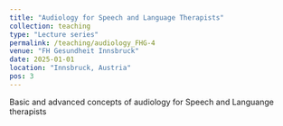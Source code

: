 ```yaml
---
title: "Audiology for Speech and Language Therapists"
collection: teaching
type: "Lecture series"
permalink: /teaching/audiology_FHG-4
venue: "FH Gesundheit Innsbruck"
date: 2025-01-01
location: "Innsbruck, Austria"
pos: 3
---
```


Basic and advanced concepts of audiology for Speech and Languange therapists

